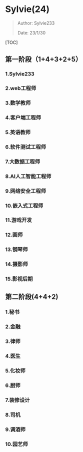# Sylvie(24)

> Author: Sylvie233
>
> Date: 23/1/30
>

[TOC]

## 第一阶段（1+4+3+2+5）

### 1.Sylvie233

### 2.web工程师

### 3.数学教师

### 4.客户端工程师

### 5.英语教师

### 6.软件测试工程师

### 7.大数据工程师

### 8.AI人工智能工程师

### 9.网络安全工程师

### 10.嵌入式工程师

### 11.游戏开发

### 12.画师

### 13.钢琴师

### 14.摄影师

### 15.影视后期







## 第二阶段(4+4+2)

### 1.秘书

### 2.金融

### 3.律师

### 4.医生

### 5.化妆师

### 6.厨师

### 7.装修设计

### 8.司机

### 9.调酒师

### 10.园艺师

